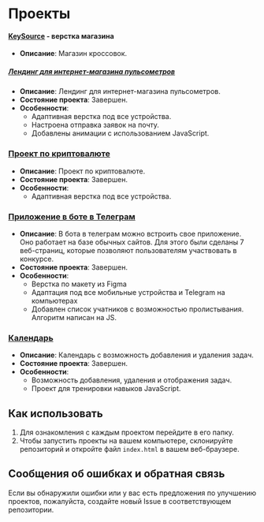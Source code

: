 # Проекты

#### [KeySource](https://nikita-shalamov.github.io/key-source/index.html) - верстка магазина
- **Описание**: Магазин кроссовок.

##### [Лендинг для интернет-магазина пульсометров](https://nikita-shalamov.github.io/pulse)

- **Описание**: Лендинг для интернет-магазина пульсометров.
- **Состояние проекта**: Завершен.
- **Особенности**:
  - Адаптивная верстка под все устройства.
  - Настроена отправка заявок на почту.
  - Добавлены анимации с использованием JavaScript.

### [Проект по криптовалюте](https://nikita-shalamov.github.io/crypto)

- **Описание**: Проект по криптовалюте.
- **Состояние проекта**: Завершен.
- **Особенности**:
  - Адаптивная верстка под все устройства.
 
### [Приложение в боте в Телеграм](https://github.com/nikita-shalamov/nikita-shalamov.github.io/tree/main/telegram_app#readme)

- **Описание**: В бота в телеграм можно встроить свое приложение. Оно работает на базе обычных сайтов. Для этого были сделаны 7 веб-страниц, которые позволяют пользователям участвовать в конкурсе.
- **Состояние проекта**: Завершен.
- **Особенности**:
  - Верстка по макету из Figma
  - Адаптация под все мобильные устройства и Telegram на компьютерах
  - Добавлен список учатников с возможностью пролистывания. Алгоритм написан на JS.


### [Календарь](https://nikita-shalamov.github.io/todo)

- **Описание**: Календарь с возможность добавления и удаления задач.
- **Состояние проекта**: Завершен.
- **Особенности**:
  - Возможность добавления, удаления и отображения задач.
  - Проект для тренировки навыков JavaScript.

## Как использовать

1. Для ознакомления с каждым проектом перейдите в его папку.
2. Чтобы запустить проекты на вашем компьютере, склонируйте репозиторий и откройте файл `index.html` в вашем веб-браузере.

## Сообщения об ошибках и обратная связь

Если вы обнаружили ошибки или у вас есть предложения по улучшению проектов, пожалуйста, создайте новый Issue в соответствующем репозитории.
